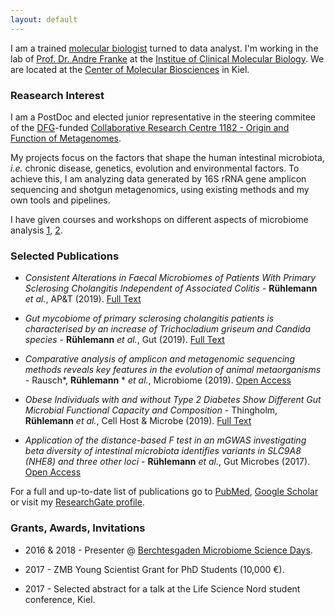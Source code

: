 ```yaml
---
layout: default
---
```


I am a trained [molecular biologist](http://www.medlife.uni-kiel.de/en?set_language=en) turned to data analyst. I'm working in the lab of
[Prof. Dr. Andre Franke](http://www.ikmb.uni-kiel.de/research/genetics-bioinformatics) at the [Institue of Clinical Molecular Biology](http://www.ikmb.uni-kiel.de).
We are located at the [Center of Molecular Biosciences](http://www.zmb.uni-kiel.de) in Kiel.

### [](#RI)Reasearch Interest

I am a PostDoc and elected junior representative in the steering commitee of the [DFG](https://www.dfg.de/en/funded_projects/current_projects_programmes/list/projectdetails/index.jsp?id=261376515&sort=nr_asc&prg=SFB&wb=2)-funded [Collaborative Research Centre 1182 - Origin and Function of Metagenomes](http://www.metaorganism-research.com).

My projects focus on the factors that shape the human intestinal microbiota, _i.e._ chronic disease, genetics, evolution and environmental factors. To achieve this, I am analyzing data generated by 16S rRNA gene amplicon sequencing and shotgun metagenomics, using existing methods and my own tools and pipelines.

I have given courses and workshops on different aspects of microbiome analysis [1](https://www.metaorganism-research.com/news/16s-amplicon-sequencing-workshop-28-29-06-2018/), [2](https://www.danishdiabetesacademy.dk/events/cau-ucph-dda-autumn-school-microbiome-complex-metabolic-inflammatory-diseases-phd-students).

### [](#SP)Selected Publications

* _Consistent Alterations in Faecal Microbiomes of Patients With Primary Sclerosing Cholangitis Independent of Associated Colitis_ - **Rühlemann** _et al._, AP&T (2019). [Full Text](https://pubmed.ncbi.nlm.nih.gov/31250469/)

* _Gut mycobiome of primary sclerosing cholangitis patients is characterised by an increase of Trichocladium griseum and Candida species_ - **Rühlemann** _et al._, Gut (2019). [Full Text](https://gut.bmj.com/content/early/2019/10/25/gutjnl-2019-320008)

* _Comparative analysis of amplicon and metagenomic sequencing methods reveals key features in the evolution of animal metaorganisms_ - Rausch*, **Rühlemann** * _et al._, Microbiome (2019). [Open Access]( https://microbiomejournal.biomedcentral.com/articles/10.1186/s40168-019-0743-1)

* _Obese Individuals with and without Type 2 Diabetes Show Different Gut Microbial Functional Capacity and Composition_ - Thingholm, **Rühlemann** _et al._, Cell Host & Microbe (2019). [Full Text](https://www.sciencedirect.com/science/article/abs/pii/S1931312819303488)

*	_Application of the distance-based F test in an mGWAS investigating beta diversity of intestinal microbiota identifies variants in SLC9A8 (NHE8) and three other loci_ - **Rühlemann** _et al._, Gut Microbes (2017). [Open Access](http://www.tandfonline.com/doi/full/10.1080/19490976.2017.1356979) 

For a full and up-to-date list of publications go to [PubMed](https://www.ncbi.nlm.nih.gov/pubmed/?term=Rühlemann%20MC%5BAuthor%5D&cauthor=true&cauthor_uid=28816579), [Google Scholar](https://scholar.google.de/citations?user=nT-lX-8AAAAJ) or visit my [ResearchGate profile](http://www.researchgate.net/profile/Malte_Ruehlemann).

### [](#GAI)Grants, Awards, Invitations
* 2016 & 2018 - Presenter @ [Berchtesgaden Microbiome Science Days](www.bmsd.science).

*	2017 - ZMB Young Scientist Grant for PhD Students (10,000 €).

*	2017 - Selected abstract for a talk at the Life Science Nord student conference, Kiel.

